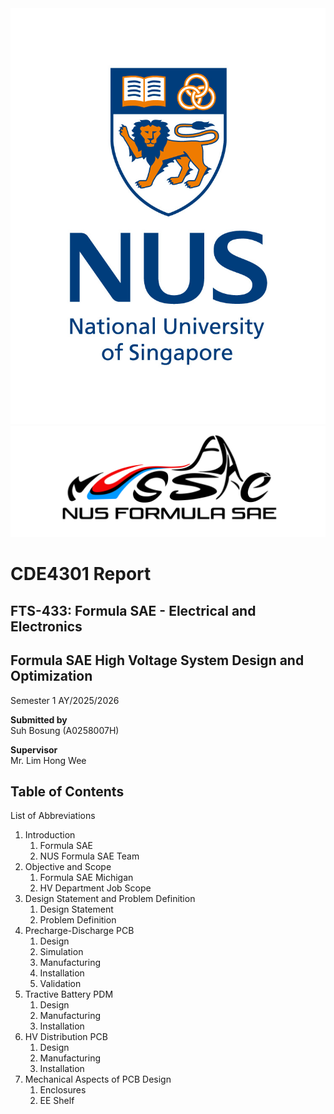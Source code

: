 <img src='./Figures/NUS_logo_full-vertical.jpg'>  

<img src='./Figures/NUS Formula SAE Logo.png'>  

# **CDE4301 Report**
## FTS-433: Formula SAE - Electrical and Electronics
## Formula SAE High Voltage System Design and Optimization
Semester 1 AY/2025/2026

**Submitted by**  
Suh Bosung (A0258007H)  

**Supervisor**  
Mr. Lim Hong Wee  

## Table of Contents
List of Abbreviations  
1. Introduction
    1. Formula SAE
    2. NUS Formula SAE Team
2. Objective and Scope
    1. Formula SAE Michigan
    2. HV Department Job Scope
3. Design Statement and Problem Definition
    1. Design Statement
    2. Problem Definition
4. Precharge-Discharge PCB
    1. Design
    2. Simulation
    3. Manufacturing
    4. Installation
    5. Validation
5. Tractive Battery PDM
    1. Design
    2. Manufacturing
    3. Installation
6. HV Distribution PCB
    1. Design
    2. Manufacturing
    3. Installation
7. Mechanical Aspects of PCB Design
    1. Enclosures
    2. EE Shelf